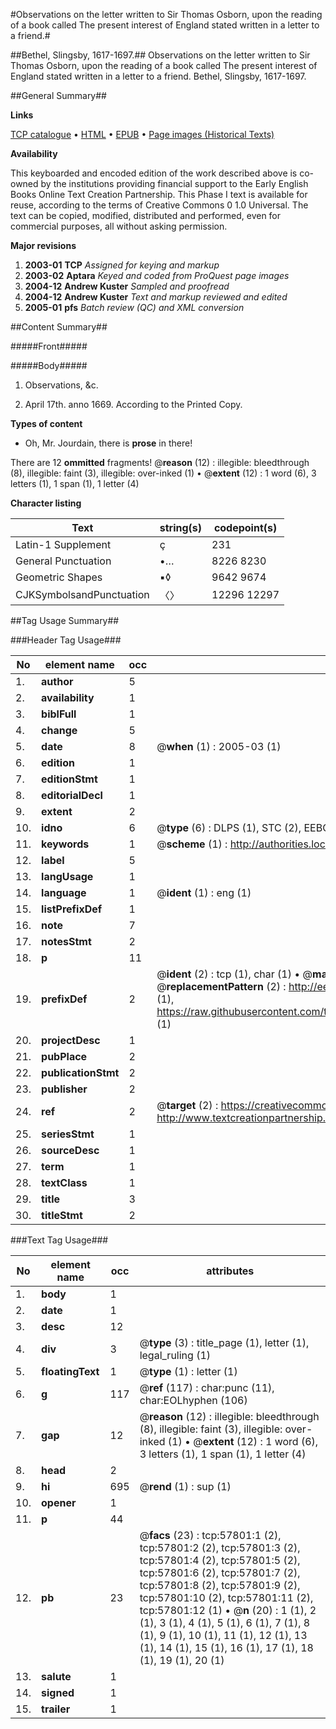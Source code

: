 #Observations on the letter written to Sir Thomas Osborn, upon the reading of a book called The present interest of England stated written in a letter to a friend.#

##Bethel, Slingsby, 1617-1697.##
Observations on the letter written to Sir Thomas Osborn, upon the reading of a book called The present interest of England stated written in a letter to a friend.
Bethel, Slingsby, 1617-1697.

##General Summary##

**Links**

[TCP catalogue](http://www.ota.ox.ac.uk/tcp/)  • 
[HTML](http://tei.it.ox.ac.uk/tcp/Texts-HTML/free/A48/A48636.html)  • 
[EPUB](http://tei.it.ox.ac.uk/tcp/Texts-EPUB/free/A48/A48636.epub) • 
[Page images (Historical Texts)](https://data.historicaltexts.jisc.ac.uk/view?pubId=eebo-12259551e&pageId=eebo-12259551e-57801-1)

**Availability**

This keyboarded and encoded edition of the
	       work described above is co-owned by the institutions
	       providing financial support to the Early English Books
	       Online Text Creation Partnership. This Phase I text is
	       available for reuse, according to the terms of Creative
	       Commons 0 1.0 Universal. The text can be copied,
	       modified, distributed and performed, even for
	       commercial purposes, all without asking permission.

**Major revisions**

1. __2003-01__ __TCP__ *Assigned for keying and markup*
1. __2003-02__ __Aptara__ *Keyed and coded from ProQuest page images*
1. __2004-12__ __Andrew Kuster__ *Sampled and proofread*
1. __2004-12__ __Andrew Kuster__ *Text and markup reviewed and edited*
1. __2005-01__ __pfs__ *Batch review (QC) and XML conversion*

##Content Summary##

#####Front#####

#####Body#####

1. Observations, &c.

1. April 17th. anno 1669. According to
the Printed Copy.

**Types of content**

  * Oh, Mr. Jourdain, there is **prose** in there!

There are 12 **ommitted** fragments! 
 @__reason__ (12) : illegible: bleedthrough (8), illegible: faint (3), illegible: over-inked (1)  •  @__extent__ (12) : 1 word (6), 3 letters (1), 1 span (1), 1 letter (4)

**Character listing**


|Text|string(s)|codepoint(s)|
|---|---|---|
|Latin-1 Supplement|ç|231|
|General Punctuation|•…|8226 8230|
|Geometric Shapes|▪◊|9642 9674|
|CJKSymbolsandPunctuation|〈〉|12296 12297|

##Tag Usage Summary##

###Header Tag Usage###

|No|element name|occ|attributes|
|---|---|---|---|
|1.|__author__|5||
|2.|__availability__|1||
|3.|__biblFull__|1||
|4.|__change__|5||
|5.|__date__|8| @__when__ (1) : 2005-03 (1)|
|6.|__edition__|1||
|7.|__editionStmt__|1||
|8.|__editorialDecl__|1||
|9.|__extent__|2||
|10.|__idno__|6| @__type__ (6) : DLPS (1), STC (2), EEBO-CITATION (1), OCLC (1), VID (1)|
|11.|__keywords__|1| @__scheme__ (1) : http://authorities.loc.gov/ (1)|
|12.|__label__|5||
|13.|__langUsage__|1||
|14.|__language__|1| @__ident__ (1) : eng (1)|
|15.|__listPrefixDef__|1||
|16.|__note__|7||
|17.|__notesStmt__|2||
|18.|__p__|11||
|19.|__prefixDef__|2| @__ident__ (2) : tcp (1), char (1)  •  @__matchPattern__ (2) : ([0-9\-]+):([0-9IVX]+) (1), (.+) (1)  •  @__replacementPattern__ (2) : http://eebo.chadwyck.com/downloadtiff?vid=$1&page=$2 (1), https://raw.githubusercontent.com/textcreationpartnership/Texts/master/tcpchars.xml#$1 (1)|
|20.|__projectDesc__|1||
|21.|__pubPlace__|2||
|22.|__publicationStmt__|2||
|23.|__publisher__|2||
|24.|__ref__|2| @__target__ (2) : https://creativecommons.org/publicdomain/zero/1.0/ (1), http://www.textcreationpartnership.org/docs/. (1)|
|25.|__seriesStmt__|1||
|26.|__sourceDesc__|1||
|27.|__term__|1||
|28.|__textClass__|1||
|29.|__title__|3||
|30.|__titleStmt__|2||


###Text Tag Usage###

|No|element name|occ|attributes|
|---|---|---|---|
|1.|__body__|1||
|2.|__date__|1||
|3.|__desc__|12||
|4.|__div__|3| @__type__ (3) : title_page (1), letter (1), legal_ruling (1)|
|5.|__floatingText__|1| @__type__ (1) : letter (1)|
|6.|__g__|117| @__ref__ (117) : char:punc (11), char:EOLhyphen (106)|
|7.|__gap__|12| @__reason__ (12) : illegible: bleedthrough (8), illegible: faint (3), illegible: over-inked (1)  •  @__extent__ (12) : 1 word (6), 3 letters (1), 1 span (1), 1 letter (4)|
|8.|__head__|2||
|9.|__hi__|695| @__rend__ (1) : sup (1)|
|10.|__opener__|1||
|11.|__p__|44||
|12.|__pb__|23| @__facs__ (23) : tcp:57801:1 (2), tcp:57801:2 (2), tcp:57801:3 (2), tcp:57801:4 (2), tcp:57801:5 (2), tcp:57801:6 (2), tcp:57801:7 (2), tcp:57801:8 (2), tcp:57801:9 (2), tcp:57801:10 (2), tcp:57801:11 (2), tcp:57801:12 (1)  •  @__n__ (20) : 1 (1), 2 (1), 3 (1), 4 (1), 5 (1), 6 (1), 7 (1), 8 (1), 9 (1), 10 (1), 11 (1), 12 (1), 13 (1), 14 (1), 15 (1), 16 (1), 17 (1), 18 (1), 19 (1), 20 (1)|
|13.|__salute__|1||
|14.|__signed__|1||
|15.|__trailer__|1||
